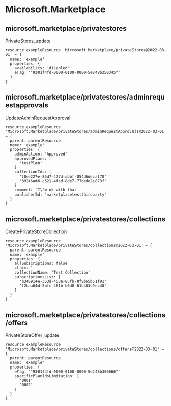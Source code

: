# Microsoft.Marketplace

## microsoft.marketplace/privatestores

PrivateStores_update
```bicep
resource exampleResource 'Microsoft.Marketplace/privateStores@2022-03-01' = {
  name: 'example'
  properties: {
    availability: 'disabled'
    eTag: '"9301f4fd-0000-0100-0000-5e248b350345"'
  }
}
```

## microsoft.marketplace/privatestores/adminrequestapprovals

UpdateAdminRequestApproval
```bicep
resource exampleResource 'Microsoft.Marketplace/privateStores/adminRequestApprovals@2022-03-01' = {
  parent: parentResource 
  name: 'example'
  properties: {
    adminAction: 'Approved'
    approvedPlans: [
      'testPlan'
    ]
    collectionIds: [
      'f8ee227e-85d7-477d-abbf-854d6decaf70'
      '39246ad6-c521-4fed-8de7-77dede2e873f'
    ]
    comment: 'I\'m ok with that'
    publisherId: 'marketplacetestthirdparty'
  }
}
```

## microsoft.marketplace/privatestores/collections

CreatePrivateStoreCollection
```bicep
resource exampleResource 'Microsoft.Marketplace/privateStores/collections@2022-03-01' = {
  parent: parentResource 
  name: 'example'
  properties: {
    allSubscriptions: false
    claim: ''
    collectionName: 'Test Collection'
    subscriptionsList: [
      'b340914e-353d-453a-85fb-8f9b65b51f91'
      'f2baa04d-5bfc-461b-b6d8-61b403c9ec48'
    ]
  }
}
```

## microsoft.marketplace/privatestores/collections/offers

PrivateStoreOffer_update
```bicep
resource exampleResource 'Microsoft.Marketplace/privateStores/collections/offers@2022-03-01' = {
  parent: parentResource 
  name: 'example'
  properties: {
    eTag: '"9301f4fd-0000-0100-0000-5e248b350666"'
    specificPlanIdsLimitation: [
      '0001'
      '0002'
    ]
  }
}
```
